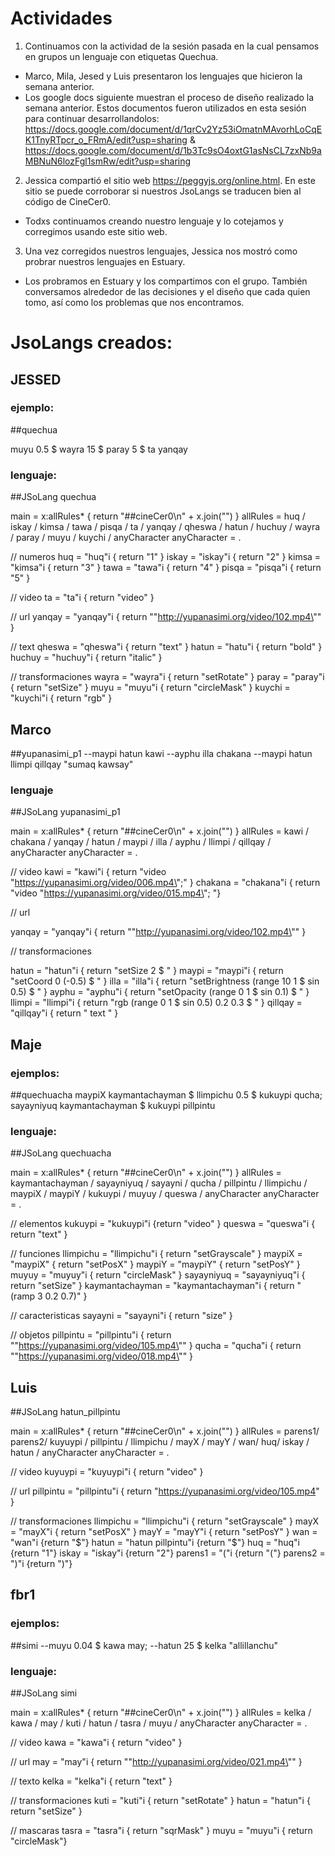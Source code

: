 
# Actividades

1. Continuamos con la actividad de la sesión pasada en la cual pensamos en grupos un lenguaje con etiquetas Quechua. 
- Marco, Mila, Jesed y Luis presentaron los lenguajes que hicieron la semana anterior.
- Los google docs siguiente muestran el proceso de diseño realizado la semana anterior. Estos documentos fueron utilizados en esta sesión para continuar desarrollandolos: https://docs.google.com/document/d/1qrCv2Yz53iOmatnMAvorhLoCqEK1TnyRTpcr_o_FRmA/edit?usp=sharing & https://docs.google.com/document/d/1b3Tc9sO4oxtG1asNsCL7zxNb9aMBNuN6lozFgl1smRw/edit?usp=sharing
2. Jessica compartió el sitio web https://peggyjs.org/online.html. En este sitio se puede corroborar si nuestros JsoLangs se traducen bien al código de CineCer0.
- Todxs continuamos creando nuestro lenguaje y lo cotejamos y corregimos usando este sitio web.
3. Una vez corregidos nuestros lenguajes, Jessica nos mostró como probrar nuestros lenguajes en Estuary.
- Los probramos en Estuary y los compartimos con el grupo. También conversamos alrededor de las decisiones y el diseño que cada quien tomo, así como los problemas que nos encontramos.

# JsoLangs creados:

## JESSED

### ejemplo:

##quechua

muyu 0.5 $ wayra 15 $ paray 5 $ ta yanqay

### lenguaje:

##JSoLang quechua

main = x:allRules* { return "##cineCer0\n" + x.join("") }
allRules = huq / iskay / kimsa / tawa / pisqa / ta / yanqay / qheswa / hatun / huchuy / wayra / paray / muyu / kuychi / anyCharacter
anyCharacter = .

// numeros
huq = "huq"i { return "1" }
iskay = "iskay"i { return "2" }
kimsa = "kimsa"i { return "3" }
tawa = "tawa"i { return "4" }
pisqa = "pisqa"i { return "5" }

// video
ta = "ta"i { return "video" }

// url
yanqay = "yanqay"i { return "\"http://yupanasimi.org/video/102.mp4\"" }

// text
qheswa = "qheswa"i { return "text" }
hatun = "hatu"i  { return "bold" }
huchuy = "huchuy"i  { return "italic" }

// transformaciones
wayra = "wayra"i { return "setRotate" }
paray = "paray"i { return "setSize" } 
muyu = "muyu"i { return "circleMask" }
kuychi = "kuychi"i { return "rgb" }

## Marco

##yupanasimi_p1
--maypi hatun kawi
--ayphu illa chakana
--maypi hatun llimpi qillqay "sumaq kawsay"

### lenguaje

##JSoLang yupanasimi_p1

main = x:allRules* { return "##cineCer0\n" + x.join("") }
allRules = kawi / chakana / yanqay / hatun / maypi / illa / ayphu / llimpi / qillqay / anyCharacter
anyCharacter = .

// video
kawi = "kawi"i { return "video \"https://yupanasimi.org/video/006.mp4\";" }
chakana = "chakana"i { return "video \"https://yupanasimi.org/video/015.mp4\"; "}


// url

yanqay = "yanqay"i { return "\"http://yupanasimi.org/video/102.mp4\"" }

// transformaciones

hatun = "hatun"i { return "setSize 2 $ " }
maypi = "maypi"i { return "setCoord 0 (-0.5) $ " } 
illa = "illa"i { return "setBrightness (range 10 1 $ sin 0.5) $ " }
ayphu = "ayphu"i { return "setOpacity (range 0 1 $ sin 0.1) $ " }
llimpi = "llimpi"i { return "rgb (range 0 1 $ sin 0.5) 0.2 0.3 $ " }
qillqay = "qillqay"i { return " text " } 

## Maje

### ejemplos:

##quechuacha
maypiX kaymantachayman $ llimpichu 0.5 $ kukuypi qucha;
sayayniyuq kaymantachayman $ kukuypi pillpintu

### lenguaje:

##JSoLang quechuacha

main = x:allRules* { return "##cineCer0\n" + x.join("") }
allRules = kaymantachayman / sayayniyuq / sayayni / qucha / pillpintu / llimpichu / maypiX / maypiY / kukuypi / muyuy / queswa / anyCharacter
anyCharacter = .

// elementos
kukuypi = "kukuypi"i {return "video" }
queswa = "queswa"i { return "text" }

// funciones
llimpichu = "llimpichu"i { return "setGrayscale" }
maypiX = "maypiX" { return "setPosX" }
maypiY = "maypiY" { return "setPosY" }
muyuy = "muyuy"i { return "circleMask" }
sayayniyuq = "sayayniyuq"i { return "setSize" }
kaymantachayman = "kaymantachayman"i { return "(ramp 3 0.2 0.7)" }

// caracteristicas
sayayni = "sayayni"i { return "size" }

// objetos
pillpintu = "pillpintu"i { return "\"https://yupanasimi.org/video/105.mp4\"" }
qucha = "qucha"i { return "\"https://yupanasimi.org/video/018.mp4\"" }

## Luis

##JSoLang hatun_pillpintu

main = x:allRules* { return "##cineCer0\n" + x.join("") }
allRules = parens1/ parens2/ kuyuypi / pillpintu  / llimpichu / mayX / mayY / wan/  huq/ iskay / hatun / anyCharacter
anyCharacter = .

// video
kuyuypi  = "kuyuypi"i { return "video" }

// url
pillpintu  = "pillpintu"i { return "https://yupanasimi.org/video/105.mp4" }


// transformaciones
llimpichu = "llimpichu"i { return "setGrayscale" }
mayX = "mayX"i { return "setPosX" } 
mayY = "mayY"i { return "setPosY" } 
wan = "wan"i {return "$"}
hatun = "hatun pillpintu"i {return "$"}
huq = "huq"i {return "1"}
iskay = "iskay"i {return "2"}
parens1 = "("i {return "("}
parens2 = ")"i {return ")"}

## fbr1

### ejemplos:
##simi
--muyu 0.04 $ kawa may;
--hatun 25 $ kelka "allillanchu"

### lenguaje:

##JSoLang simi

main = x:allRules* { return "##cineCer0\n" + x.join("") }
allRules = kelka / kawa / may / kuti / hatun / tasra / muyu / anyCharacter
anyCharacter = .

// video
kawa = "kawa"i { return "video" }

// url
may = "may"i { return "\"http://yupanasimi.org/video/021.mp4\"" }

// texto
kelka = "kelka"i { return "text" }

// transformaciones
kuti = "kuti"i { return "setRotate" }
hatun = "hatun"i { return "setSize" }

// mascaras
tasra = "tasra"i { return "sqrMask" }
muyu = "muyu"i { return "circleMask"}

